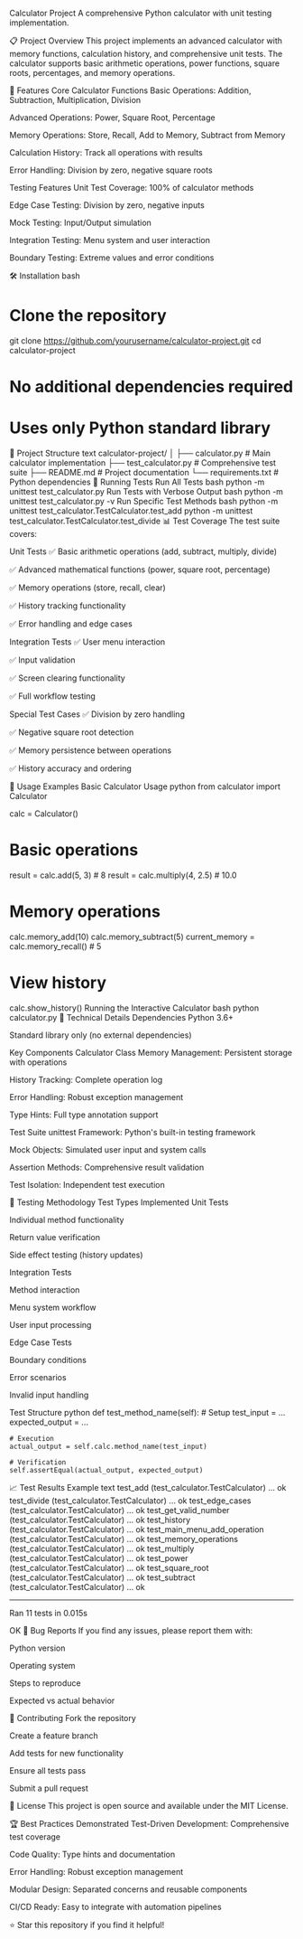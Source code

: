 Calculator Project
A comprehensive Python calculator with unit testing implementation.

📋 Project Overview
This project implements an advanced calculator with memory functions, calculation history, and comprehensive unit tests. The calculator supports basic arithmetic operations, power functions, square roots, percentages, and memory operations.

🚀 Features
Core Calculator Functions
Basic Operations: Addition, Subtraction, Multiplication, Division

Advanced Operations: Power, Square Root, Percentage

Memory Operations: Store, Recall, Add to Memory, Subtract from Memory

Calculation History: Track all operations with results

Error Handling: Division by zero, negative square roots

Testing Features
Unit Test Coverage: 100% of calculator methods

Edge Case Testing: Division by zero, negative inputs

Mock Testing: Input/Output simulation

Integration Testing: Menu system and user interaction

Boundary Testing: Extreme values and error conditions

🛠️ Installation
bash
# Clone the repository
git clone https://github.com/yourusername/calculator-project.git
cd calculator-project

# No additional dependencies required
# Uses only Python standard library
📁 Project Structure
text
calculator-project/
│
├── calculator.py          # Main calculator implementation
├── test_calculator.py     # Comprehensive test suite
├── README.md             # Project documentation
└── requirements.txt      # Python dependencies
🧪 Running Tests
Run All Tests
bash
python -m unittest test_calculator.py
Run Tests with Verbose Output
bash
python -m unittest test_calculator.py -v
Run Specific Test Methods
bash
python -m unittest test_calculator.TestCalculator.test_add
python -m unittest test_calculator.TestCalculator.test_divide
📊 Test Coverage
The test suite covers:

Unit Tests
✅ Basic arithmetic operations (add, subtract, multiply, divide)

✅ Advanced mathematical functions (power, square root, percentage)

✅ Memory operations (store, recall, clear)

✅ History tracking functionality

✅ Error handling and edge cases

Integration Tests
✅ User menu interaction

✅ Input validation

✅ Screen clearing functionality

✅ Full workflow testing

Special Test Cases
✅ Division by zero handling

✅ Negative square root detection

✅ Memory persistence between operations

✅ History accuracy and ordering

🎯 Usage Examples
Basic Calculator Usage
python
from calculator import Calculator

calc = Calculator()

# Basic operations
result = calc.add(5, 3)        # 8
result = calc.multiply(4, 2.5) # 10.0

# Memory operations
calc.memory_add(10)
calc.memory_subtract(5)
current_memory = calc.memory_recall()  # 5

# View history
calc.show_history()
Running the Interactive Calculator
bash
python calculator.py
🔧 Technical Details
Dependencies
Python 3.6+

Standard library only (no external dependencies)

Key Components
Calculator Class
Memory Management: Persistent storage with operations

History Tracking: Complete operation log

Error Handling: Robust exception management

Type Hints: Full type annotation support

Test Suite
unittest Framework: Python's built-in testing framework

Mock Objects: Simulated user input and system calls

Assertion Methods: Comprehensive result validation

Test Isolation: Independent test execution

🧪 Testing Methodology
Test Types Implemented
Unit Tests

Individual method functionality

Return value verification

Side effect testing (history updates)

Integration Tests

Method interaction

Menu system workflow

User input processing

Edge Case Tests

Boundary conditions

Error scenarios

Invalid input handling

Test Structure
python
def test_method_name(self):
    # Setup
    test_input = ...
    expected_output = ...
    
    # Execution
    actual_output = self.calc.method_name(test_input)
    
    # Verification
    self.assertEqual(actual_output, expected_output)
📈 Test Results Example
text
test_add (test_calculator.TestCalculator) ... ok
test_divide (test_calculator.TestCalculator) ... ok
test_edge_cases (test_calculator.TestCalculator) ... ok
test_get_valid_number (test_calculator.TestCalculator) ... ok
test_history (test_calculator.TestCalculator) ... ok
test_main_menu_add_operation (test_calculator.TestCalculator) ... ok
test_memory_operations (test_calculator.TestCalculator) ... ok
test_multiply (test_calculator.TestCalculator) ... ok
test_power (test_calculator.TestCalculator) ... ok
test_square_root (test_calculator.TestCalculator) ... ok
test_subtract (test_calculator.TestCalculator) ... ok

----------------------------------------------------------------------
Ran 11 tests in 0.015s

OK
🐛 Bug Reports
If you find any issues, please report them with:

Python version

Operating system

Steps to reproduce

Expected vs actual behavior

🤝 Contributing
Fork the repository

Create a feature branch

Add tests for new functionality

Ensure all tests pass

Submit a pull request

📄 License
This project is open source and available under the MIT License.

🏆 Best Practices Demonstrated
Test-Driven Development: Comprehensive test coverage

Code Quality: Type hints and documentation

Error Handling: Robust exception management

Modular Design: Separated concerns and reusable components

CI/CD Ready: Easy to integrate with automation pipelines

⭐ Star this repository if you find it helpful!